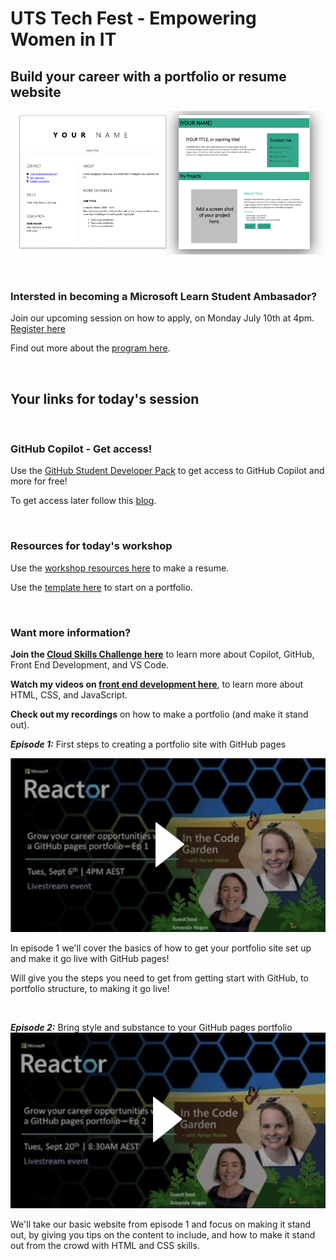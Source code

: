 # UTS Tech Fest - Empowering Women in IT
## **Build your career with a portfolio or resume website**


![Resume and Portfolio screenshot](portfolio_and_resume.png)

<br>

### **Intersted in becoming a Microsoft Learn Student Ambasador?**
Join our upcoming session on how to apply, on Monday July 10th at 4pm. 
[Register here](https://aka.ms/MLSA-Information-Session)

Find out more about the [program here](https://aka.ms/UTS-techfest-MSLA). 

<br>

## Your links for today's session

<br>

### **GitHub Copilot - Get access!**
Use the [GitHub Student Developer Pack](https://education.github.com/pack?WT.mc_id=academic-99714-reneenoble) to get access to GitHub Copilot and more for free!

To get access later follow this [blog](https://techcommunity.microsoft.com/t5/educator-developer-blog/step-by-step-setting-up-github-student-and-github-copilot-as-an/ba-p/3736279?WT.mc_id=academic-99715-reneenoble).

<br>

### **Resources for today's workshop**
Use the [workshop resources here](https://github.com/microsoft/workshop-library/tree/main/full/build-resume-website?WT.mc_id=academic-99716-reneenoble) to make a resume.

Use the [template here](https://github.com/in-the-code-garden/portfolio-template?WT.mc_id=academic-99717-reneenoble) to start on a portfolio.

<br>

### **Want more information?**

**Join the [Cloud Skills Challenge here](https://learn.microsoft.com/training/challenges?id=2fdd46dd-8ccd-47ad-a840-9ee0cef322eb&WT.mc_id=academic-99719-reneenoble)** to learn more about Copilot, GitHub, Front End Development, and VS Code.

**Watch my videos on [front end development here](https://www.reneenoble.com/code-garden#block-yui_3_17_2_1_1659417996477_56685?WT.mc_id=academic-99718-reneenoble)**, to learn more about HTML, CSS, and JavaScript.

**Check out my recordings** on how to make a portfolio (and make it stand out). 

***Episode 1:*** First  steps to creating a portfolio site with GitHub pages

[![YouTube Thumbnail for in the Code Garden Series](vid1.png)](https://www.youtube.com/watch?v=sgb0WLLkjNk&ab_channel=MicrosoftReactor&WT.mc_id=academic-99721-reneenoble)

In episode 1 we'll cover the basics of how to get your portfolio site set up and make it go live with GitHub pages! 

Will give you the steps you need to get from getting start with GitHub, to portfolio structure, to making it go live!

<br>

***Episode 2:*** Bring style and substance to your GitHub pages portfolio
[![YouTube Thumbnail for in the Code Garden Series](vid2.png)](https://www.youtube.com/watch?v=LFTu9qaShP8&ab_channel=MicrosoftReactor&WT.mc_id=academic-99722-reneenoble)

We'll take our basic website from episode 1 and focus on making it stand out, by giving you tips on the content to include, and how to make it stand out from the crowd with HTML and CSS skills. 
